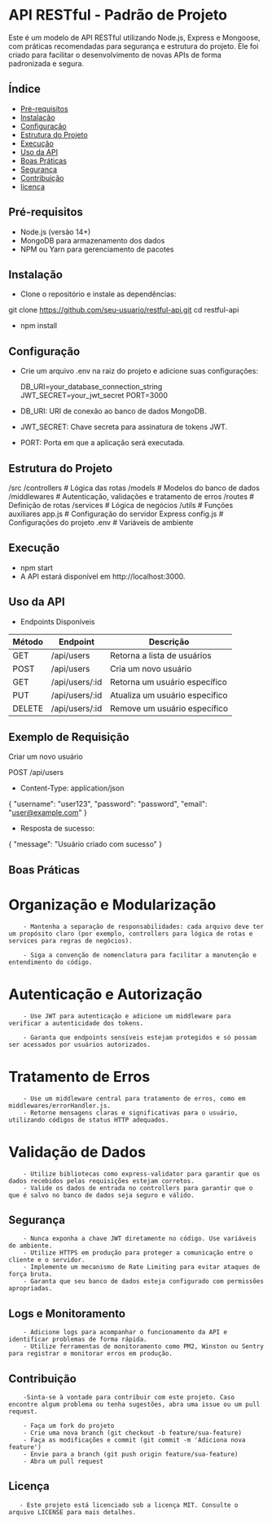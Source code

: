 # API RESTful - Padrão de Projeto

Este é um modelo de API RESTful utilizando Node.js, Express e Mongoose, com práticas recomendadas para segurança e estrutura do projeto. Ele foi criado para facilitar o desenvolvimento de novas APIs de forma padronizada e segura.

## Índice

- [Pré-requisitos](#pré-requisitos)
- [Instalação](#instalação)
- [Configuração](#configuração)
- [Estrutura do Projeto](#estrutura-do-projeto)
- [Execução](#execução)
- [Uso da API](#uso-da-api)
- [Boas Práticas](#boas-práticas)
- [Segurança](#segurança)
- [Contribuição](#contribuição)
- [licença](#licença)

## Pré-requisitos

- Node.js (versão 14+)
- MongoDB para armazenamento dos dados
- NPM ou Yarn para gerenciamento de pacotes

## Instalação

- Clone o repositório e instale as dependências:

git clone https://github.com/seu-usuario/restful-api.git
cd restful-api
- npm install

## Configuração

- Crie um arquivo .env na raiz do projeto e adicione suas configurações:

  DB_URI=your_database_connection_string
  JWT_SECRET=your_jwt_secret
  PORT=3000

- DB_URI: URI de conexão ao banco de dados MongoDB.
- JWT_SECRET: Chave secreta para assinatura de tokens JWT.
- PORT: Porta em que a aplicação será executada.

## Estrutura do Projeto
/src
  /controllers    # Lógica das rotas
  /models         # Modelos do banco de dados
  /middlewares    # Autenticação, validações e tratamento de erros
  /routes         # Definição de rotas
  /services       # Lógica de negócios
  /utils          # Funções auxiliares
  app.js          # Configuração do servidor Express
  config.js       # Configurações do projeto
.env              # Variáveis de ambiente

## Execução

- npm start
- A API estará disponível em http://localhost:3000.

## Uso da API

- Endpoints Disponíveis

| Método | Endpoint           | Descrição                        |
|--------|--------------------|----------------------------------|
| GET    | /api/users         | Retorna a lista de usuários      |
| POST   | /api/users         | Cria um novo usuário             |
| GET    | /api/users/:id     | Retorna um usuário específico    |
| PUT    | /api/users/:id     | Atualiza um usuário específico   |
| DELETE | /api/users/:id     | Remove um usuário específico     |



## Exemplo de Requisição

Criar um novo usuário

POST /api/users
- Content-Type: application/json

{
  "username": "user123",
  "password": "password",
  "email": "user@example.com"
}

 - Resposta de sucesso:

 {
  "message": "Usuário criado com sucesso"
}


## Boas Práticas

   # Organização e Modularização
        - Mantenha a separação de responsabilidades: cada arquivo deve ter um propósito claro (por exemplo, controllers para lógica de rotas e services para regras de negócios).

        - Siga a convenção de nomenclatura para facilitar a manutenção e entendimento do código.

   #  Autenticação e Autorização

        - Use JWT para autenticação e adicione um middleware para verificar a autenticidade dos tokens.

        - Garanta que endpoints sensíveis estejam protegidos e só possam ser acessados por usuários autorizados.

   # Tratamento de Erros
        - Use um middleware central para tratamento de erros, como em middlewares/errorHandler.js.
        - Retorne mensagens claras e significativas para o usuário, utilizando códigos de status HTTP adequados.

   # Validação de Dados

        - Utilize bibliotecas como express-validator para garantir que os dados recebidos pelas requisições estejam corretos.
        - Valide os dados de entrada no controllers para garantir que o que é salvo no banco de dados seja seguro e válido.

## Segurança
        - Nunca exponha a chave JWT diretamente no código. Use variáveis de ambiente.
        - Utilize HTTPS em produção para proteger a comunicação entre o cliente e o servidor.
        - Implemente um mecanismo de Rate Limiting para evitar ataques de força bruta.
        - Garanta que seu banco de dados esteja configurado com permissões apropriadas.

## Logs e Monitoramento     

        - Adicione logs para acompanhar o funcionamento da API e identificar problemas de forma rápida.
        - Utilize ferramentas de monitoramento como PM2, Winston ou Sentry para registrar e monitorar erros em produção.


## Contribuição
        -Sinta-se à vontade para contribuir com este projeto. Caso encontre algum problema ou tenha sugestões, abra uma issue ou um pull request.

        - Faça um fork do projeto
        - Crie uma nova branch (git checkout -b feature/sua-feature)
        - Faça as modificações e commit (git commit -m 'Adiciona nova feature')
        - Envie para a branch (git push origin feature/sua-feature)
        - Abra um pull request


## Licença

       - Este projeto está licenciado sob a licença MIT. Consulte o arquivo LICENSE para mais detalhes.

